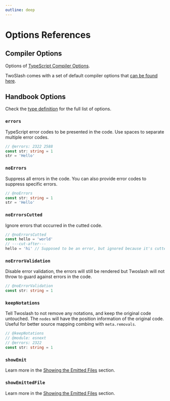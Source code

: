 ```yaml
---
outline: deep
---
```


# Options References

## Compiler Options

Options of [TypeScript Compiler Options](https://www.typescriptlang.org/tsconfig#compilerOptions).

TwoSlash comes with a set of default compiler options that [can be found here](https://github.com/twoslashes/twoslash/blob/main/packages/twoslash/src/defaults.ts).

## Handbook Options

Check the [type definition](https://github.com/antfu/twoslashes/blob/main/packages/twoslash/src/types/handbook-options.ts) for the full list of options.

### `errors`

TypeScript error codes to be presented in the code. Use spaces to separate multiple error codes.

```ts twoslash input
// @errors: 2322 2588
const str: string = 1
str = 'Hello'
```

### `noErrors`

Suppress all errors in the code. You can also provide error codes to suppress specific errors.

```ts twoslash input
// @noErrors
const str: string = 1
str = 'Hello'
```

### `noErrorsCutted`

Ignore errors that occurred in the cutted code.

```ts twoslash input
// @noErrorsCutted
const hello = 'world'
// ---cut-after---
hello = 'hi' // Supposed to be an error, but ignored because it's cutted.
```

### `noErrorValidation`

Disable error validation, the errors will still be rendered but Twoslash will not throw to guard against errors in the code.

```ts twoslash input
// @noErrorValidation
const str: string = 1
```

### `keepNotations`

Tell Twoslash to not remove any notations, and keep the original code untouched. The `nodes` will have the position information of the original code. Useful for better source mapping combing with `meta.removals`.

```ts twoslash input
// @keepNotations
// @module: esnext
// @errors: 2322
const str: string = 1
```

### `showEmit`

Learn more in the [Showing the Emitted Files](/refs/notations#showing-the-emitted-files) section.

### `showEmittedFile`

Learn more in the [Showing the Emitted Files](/refs/notations#showing-the-emitted-files) section.
